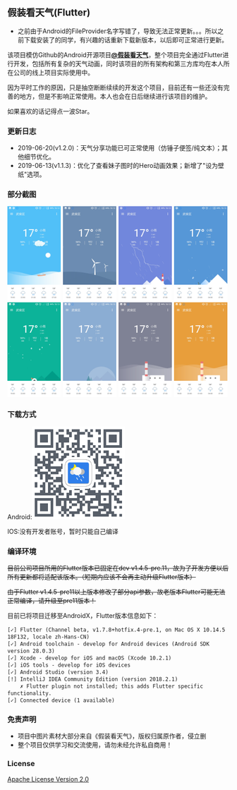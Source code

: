 ## 假装看天气(Flutter) ##

+ 之前由于Android的FileProvider名字写错了，导致无法正常更新。。。所以之前下载安装了的同学，有兴趣的话重新下载新版本，以后即可正常进行更新。

该项目模仿Github的Android开源项目[**@假装看天气**](https://github.com/li-yu/FakeWeather)，整个项目完全通过Flutter进行开发，包括所有复杂的天气动画，同时该项目的所有架构和第三方库均在本人所在公司的线上项目实际使用中。

因为平时工作的原因，只是抽空断断续续的开发这个项目，目前还有一些还没有完善的地方，但是不影响正常使用。本人也会在日后继续进行该项目的维护。

如果喜欢的话记得点一波Star。

### 更新日志 ###
+ 2019-06-20(v1.2.0)：天气分享功能已可正常使用（仿锤子便签/纯文本）；其他细节优化。
+ 2019-06-13(v1.1.3)：优化了查看妹子图时的Hero动画效果；新增了"设为壁纸"选项。

### 部分截图 ###
<img src="screenshot/1.jpg" width="24%"/><img width="1%"/><img src="screenshot/2.jpg" width="24%"/><img width="1%"/><img src="screenshot/3.jpg" width="24%"/><img width="1%"/><img src="screenshot/4.jpg" width="24%"/>
<img src="screenshot/5.jpg" width="24%"/><img width="1%"/><img src="screenshot/6.jpg" width="24%"/><img width="1%"/><img src="screenshot/7.jpg" width="24%"/><img width="1%"/><img src="screenshot/8.jpg" width="24%"/>

### 下载方式 ###
Android:<img src="qrcode/android.png"/>

IOS:没有开发者账号，暂时只能自己编译

### 编译环境 ###
~~目前公司项目所用的Flutter版本已固定在dev v1.4.5-pre.11，故为了开发方便以后所有更新都将适配该版本。（短期内应该不会再主动升级Flutter版本）~~

~~由于Flutter v1.4.5-pre11以上版本修改了部分api参数，故老版本Flutter可能无法正常编译，请升级至pre11版本！~~

目前已将项目迁移至AndroidX，Flutter版本信息如下：
```
[✓] Flutter (Channel beta, v1.7.8+hotfix.4-pre.1, on Mac OS X 10.14.5 18F132, locale zh-Hans-CN)
[✓] Android toolchain - develop for Android devices (Android SDK version 28.0.3)
[✓] Xcode - develop for iOS and macOS (Xcode 10.2.1)
[✓] iOS tools - develop for iOS devices
[✓] Android Studio (version 3.4)
[!] IntelliJ IDEA Community Edition (version 2018.2.1)
    ✗ Flutter plugin not installed; this adds Flutter specific functionality.
[✓] Connected device (1 available)
```

### 免责声明 ###

- 项目中图片素材大部分来自《假装看天气》，版权归属原作者，侵立删
- 整个项目仅供学习和交流使用，请勿未经允许私自商用！

### License ###
[Apache License
Version 2.0](https://github.com/hahafather007/flutter_weather/blob/master/LICENSE)
